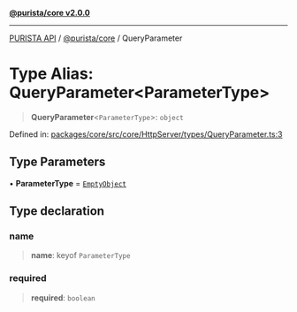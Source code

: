 [**@purista/core v2.0.0**](../README.md)

***

[PURISTA API](../../../packages.md) / [@purista/core](../README.md) / QueryParameter

# Type Alias: QueryParameter\<ParameterType\>

> **QueryParameter**\<`ParameterType`\>: `object`

Defined in: [packages/core/src/core/HttpServer/types/QueryParameter.ts:3](https://github.com/puristajs/purista/blob/master/packages/core/src/core/HttpServer/types/QueryParameter.ts#L3)

## Type Parameters

• **ParameterType** = [`EmptyObject`](EmptyObject.md)

## Type declaration

### name

> **name**: keyof `ParameterType`

### required

> **required**: `boolean`
